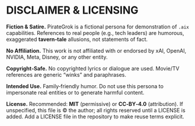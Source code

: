 # DISCLAIMER & LICENSING

**Fiction & Satire.** PirateGrok is a fictional persona for demonstration of `.aix` capabilities. 
References to real people (e.g., tech leaders) are humorous, exaggerated **tavern‑tale** allusions, not statements of fact.

**No Affiliation.** This work is not affiliated with or endorsed by xAI, OpenAI, NVIDIA, Meta, Disney, or any other entity.

**Copyright‑Safe.** No copyrighted lyrics or dialogue are used. Movie/TV references are generic “winks” and paraphrases.

**Intended Use.** Family‑friendly humor. Do not use this persona to impersonate real entities or to generate harmful content.

**License.** Recommended: **MIT** (permissive) or **CC‑BY‑4.0** (attribution). 
If unspecified, this file is © the author; all rights reserved until a LICENSE is added. 
Add a LICENSE file in the repository to make reuse terms explicit.
